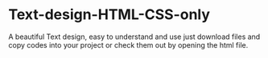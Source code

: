 # Text-design-HTML-CSS-only
A beautiful Text design, easy to understand and use
just download files and copy codes into your project or check them out by opening the html file.
